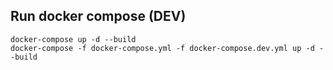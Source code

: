 ## Run docker compose (DEV)

```shell
docker-compose up -d --build
docker-compose -f docker-compose.yml -f docker-compose.dev.yml up -d --build
```
